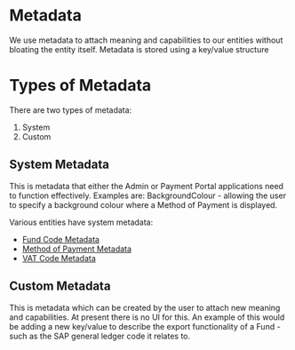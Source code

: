 # Metadata

We use metadata to attach meaning and capabilities to our entities without bloating the entity itself.
Metadata is stored using a key/value structure 

# Types of Metadata

There are two types of metadata:

1. System
2. Custom

## System Metadata

This is metadata that either the Admin or Payment Portal applications need to function effectively.
Examples are: BackgroundColour - allowing the user to specify a background colour where a Method of Payment is displayed.

Various entities have system metadata:

* [Fund Code Metadata](\metadata-fund-code.md)
* [Method of Payment Metadata](\metadata-method-of-payment.md)
* [VAT Code Metadata](\metadata-vat-code.md)

## Custom Metadata

This is metadata which can be created by the user to attach new meaning and capabilities.
At present there is no UI for this.
An example of this would be adding a new key/value to describe the export functionality of a Fund - such as the SAP general ledger code it relates to.


